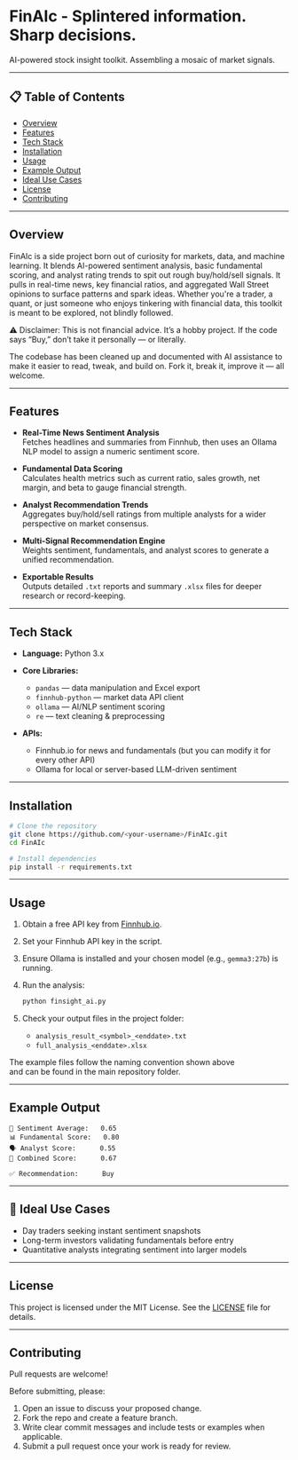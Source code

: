 # FinAIc - Splintered information. Sharp decisions. 

AI-powered stock insight toolkit. Assembling a mosaic of market signals.

---

## 📋 Table of Contents

- [Overview](#overview)
- [Features](#features)
- [Tech Stack](#tech-stack)
- [Installation](#installation)
- [Usage](#usage)
- [Example Output](#example-output)
- [Ideal Use Cases](#ideal-use-cases)
- [License](#license)
- [Contributing](#contributing)

---

## Overview

FinAIc is a side project born out of curiosity for markets, data, and machine learning. It blends AI-powered sentiment analysis, basic fundamental scoring, and analyst rating trends to spit out rough buy/hold/sell signals.
It pulls in real-time news, key financial ratios, and aggregated Wall Street opinions to surface patterns and spark ideas. Whether you're a trader, a quant, or just someone who enjoys tinkering with financial data, this toolkit is meant to be explored, not blindly followed.

⚠️ Disclaimer: This is not financial advice. It’s a hobby project. If the code says “Buy,” don’t take it personally — or literally.

The codebase has been cleaned up and documented with AI assistance to make it easier to read, tweak, and build on. Fork it, break it, improve it — all welcome.

---

## Features

- **Real-Time News Sentiment Analysis**  
  Fetches headlines and summaries from Finnhub, then uses an Ollama NLP model to assign a numeric sentiment score.

- **Fundamental Data Scoring**  
  Calculates health metrics such as current ratio, sales growth, net margin, and beta to gauge financial strength.

- **Analyst Recommendation Trends**  
  Aggregates buy/hold/sell ratings from multiple analysts for a wider perspective on market consensus.

- **Multi-Signal Recommendation Engine**  
  Weights sentiment, fundamentals, and analyst scores to generate a unified recommendation.

- **Exportable Results**  
  Outputs detailed `.txt` reports and summary `.xlsx` files for deeper research or record-keeping.

---

## Tech Stack

- **Language:** Python 3.x  
- **Core Libraries:**  
  - `pandas` — data manipulation and Excel export  
  - `finnhub-python` — market data API client  
  - `ollama` — AI/NLP sentiment scoring  
  - `re` — text cleaning & preprocessing  

- **APIs:**  
  - Finnhub.io for news and fundamentals (but you can modify it for every other API)  
  - Ollama for local or server-based LLM-driven sentiment  

---

## Installation

```bash
# Clone the repository
git clone https://github.com/<your-username>/FinAIc.git
cd FinAIc

# Install dependencies
pip install -r requirements.txt
```

---

## Usage

1. Obtain a free API key from [Finnhub.io](https://finnhub.io).  
2. Set your Finnhub API key in the script.  
3. Ensure Ollama is installed and your chosen model (e.g., `gemma3:27b`) is running.  
4. Run the analysis:

   ```bash
   python finsight_ai.py
   ```

5. Check your output files in the project folder:  
   - `analysis_result_<symbol>_<enddate>.txt`  
   - `full_analysis_<enddate>.xlsx`

The example files follow the naming convention shown above  
and can be found in the main repository folder.
 

---

## Example Output

```text
🧮 Sentiment Average:   0.65
📊 Fundamental Score:   0.80
🗣️ Analyst Score:      0.55
🔗 Combined Score:      0.67

✅ Recommendation:      Buy
```

---

## 🔮 Ideal Use Cases

- Day traders seeking instant sentiment snapshots  
- Long-term investors validating fundamentals before entry  
- Quantitative analysts integrating sentiment into larger models  

---

## License

This project is licensed under the MIT License. See the [LICENSE](LICENSE) file for details.

---

## Contributing

Pull requests are welcome!  

Before submitting, please:

1. Open an issue to discuss your proposed change.  
2. Fork the repo and create a feature branch.  
3. Write clear commit messages and include tests or examples when applicable.  
4. Submit a pull request once your work is ready for review.  

